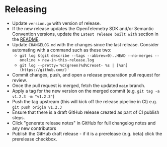 # Releasing

- Update `version.go` with version of release.
- If the new release updates the OpenTelemetry SDK and/or Semantic Convention versions, update the `Latest release built with` section in the [README](./README.md).
- Update `CHANGELOG.md` with the changes since the last release. Consider automating with a command such as these two:
  - `git log $(git describe --tags --abbrev=0)..HEAD --no-merges --oneline > new-in-this-release.log`
  - `git log --pretty='%C(green)%d%Creset- %s | [%an](https://github.com/)'`
- Commit changes, push, and open a release preparation pull request for review.
- Once the pull request is merged, fetch the updated `main` branch.
- Apply a tag for the new version on the merged commit (e.g. `git tag -a v1.2.3 -m "v1.2.3"`)
- Push the tag upstream (this will kick off the release pipeline in CI) e.g. `git push origin v1.2.3`
- Ensure that there is a draft GitHub release created as part of CI publish steps.
- Click "generate release notes" in GitHub for full changelog notes and any new contributors
- Publish the GitHub draft release - if it is a prerelease (e.g. beta) click the prerelease checkbox.
